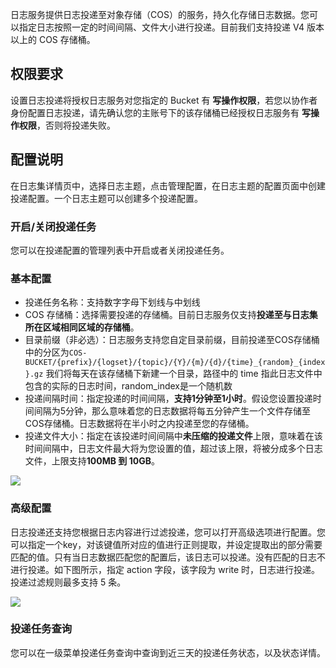 日志服务提供日志投递至对象存储（COS）的服务，持久化存储日志数据。您可以指定日志按照一定的时间间隔、文件大小进行投递。目前我们支持投递 V4 版本以上的 COS 存储桶。

## 权限要求

设置日志投递将授权日志服务对您指定的 Bucket 有 **写操作权限**，若您以协作者身份配置日志投递，请先确认您的主账号下的该存储桶已经授权日志服务有 **写操作权限**，否则将投递失败。

## 配置说明

在日志集详情页中，选择日志主题，点击管理配置，在日志主题的配置页面中创建投递配置。一个日志主题可以创建多个投递配置。

### 开启/关闭投递任务

您可以在投递配置的管理列表中开启或者关闭投递任务。

### 基本配置

- 投递任务名称：支持数字字母下划线与中划线
- COS 存储桶：选择需要投递的存储桶。目前日志服务仅支持**投递至与日志集所在区域相同区域的存储桶**。
- 目录前缀（非必选）：日志服务支持您自定目录前缀，目前投递至COS存储桶中的分区为`COS-BUCKET/{prefix}/{logset}/{topic}/{Y}/{m}/{d}/{time}_{random}_{index}.gz` 我们将每天在该存储桶下新建一个目录，路径中的 time 指此日志文件中包含的实际的日志时间，random_index是一个随机数
- 投递间隔时间：指定投递的时间间隔，**支持1分钟至1小时**。假设您设置投递时间间隔为5分钟，那么意味着您的日志数据将每五分钟产生一个文件存储至COS存储桶。日志数据将在半小时之内投递至您的存储桶。
- 投递文件大小：指定在该投递时间间隔中**未压缩的投递文件**上限，意味着在该时间间隔中，日志文件最大将为您设置的值，超过该上限，将被分成多个日志文件，上限支持**100MB 到 10GB**。

![](https://mc.qcloudimg.com/static/img/8d1f42f4657568290c95d79c4d6b2469/image.png)

### 高级配置

日志投递还支持您根据日志内容进行过滤投递，您可以打开高级选项进行配置。您可以指定一个key，对该键值所对应的值进行正则提取，并设定提取出的部分需要匹配的值。只有当日志数据匹配您的配置后，该日志可以投递。没有匹配的日志不进行投递。如下图所示，指定 action 字段，该字段为 write 时，日志进行投递。投递过滤规则最多支持 5 条。

![](https://mc.qcloudimg.com/static/img/98cf7e06c8883c55d7b61c7e81612083/image.png)

### 投递任务查询

您可以在一级菜单投递任务查询中查询到近三天的投递任务状态，以及状态详情。
